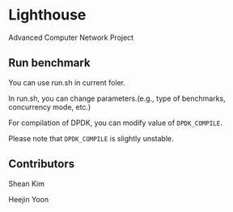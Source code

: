 # Lighthouse

Advanced Computer Network Project

## Run benchmark
You can use run.sh in current foler.

In run.sh, you can change parameters.(e.g., type of benchmarks, concurrency mode, etc.)

For compilation of DPDK, you can modify value of `DPDK_COMPILE`.

Please note that `DPDK_COMPILE` is slightly unstable.

## Contributors
Shean Kim

Heejin Yoon
